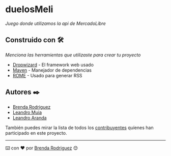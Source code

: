 # duelosMeli
_Juego donde utilizamos la api de MercadoLibre_

## Construido con 🛠️

_Menciona las herramientas que utilizaste para crear tu proyecto_

* [Dropwizard](http://www.dropwizard.io/1.0.2/docs/) - El framework web usado
* [Maven](https://maven.apache.org/) - Manejador de dependencias
* [ROME](https://rometools.github.io/rome/) - Usado para generar RSS


## Autores ✒️

* [Brenda Rodriguez](https://github.com/BrenMiRo)
* [Leandro Muia](https://github.com/MuiaLeandro)
* [Leandro Aranda](https://github.com/learanda)

También puedes mirar la lista de todos los [contribuyentes](https://github.com/MuiaLeandro/duelosMeli/graphs/contributors) quíenes han participado en este proyecto. 

---
⌨️ con ❤️ por [Brenda Rodriguez](https://github.com/BrenMiRo) 😊
